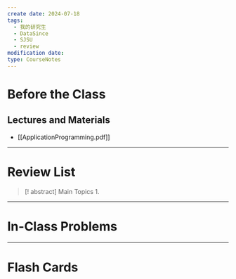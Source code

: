 ```yaml
---
create date: 2024-07-18
tags:
  - 我的研究生
  - DataSince
  - SJSU
  - review
modification date: 
type: CourseNotes
---
```


# Before the Class
## Lectures and Materials
- [[ApplicationProgramming.pdf]]
---
# Review List
>[! abstract] Main Topics
>1. 

---
# In-Class Problems

---

# Flash Cards
